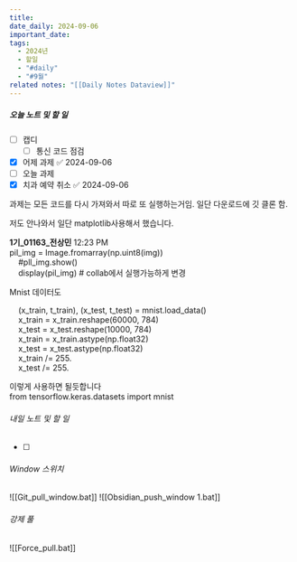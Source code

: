 ```yaml
---
title: 
date_daily: 2024-09-06
important_date: 
tags:
  - 2024년
  - 할일
  - "#daily"
  - "#9월"
related notes: "[[Daily Notes Dataview]]"
---
```

##### 오늘 노트 및 할 일 
- [ ] 캡디
	- [ ] 통신 코드 점검
- [x] 어제 과제 ✅ 2024-09-06
- [ ]  오늘 과제
- [x] 치과 예약 취소 ✅ 2024-09-06

과제는 모든 코드를 다시 가져와서 따로 또 실행하는거임.
일단 다운로드에 깃 클론 함.


저도 안나와서 일단 matplotlib사용해서 했습니다.  
  
**1기_01163_전상민** 12:23 PM  
pil_img = Image.fromarray(np.uint8(img))  
    #pll_img.show()  
    display(pil_img) # collab에서 실행가능하게 변경


Mnist 데이터도  
  
    (x_train, t_train), (x_test, t_test) = mnist.load_data()  
    x_train = x_train.reshape(60000, 784)  
    x_test = x_test.reshape(10000, 784)  
    x_train = x_train.astype(np.float32)  
    x_test = x_test.astype(np.float32)  
    x_train /= 255.  
    x_test /= 255.  
  
이렇게 사용하면 될듯합니다  
  from tensorflow.keras.datasets
import mnist

###### 내일 노트 및 할 일
- [ ] 


######  Window 스위치
![[Git_pull_window.bat]]
![[Obsidian_push_window 1.bat]]



###### 강제 풀
![[Force_pull.bat]]